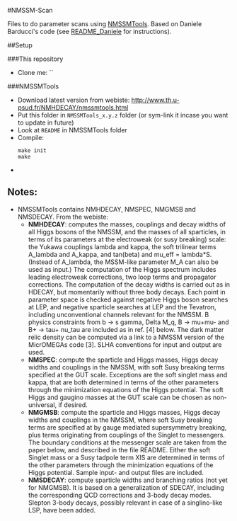 #NMSSM-Scan

Files to do parameter scans using [NMSSMTools](http://www.th.u-psud.fr/NMHDECAY/nmssmtools.html). Based on Daniele Barducci's code (see [README_Daniele](README_Daniele) for instructions).

##Setup

###This repository
- Clone me: ``

###NMSSMTools
- Download latest version from webiste: http://www.th.u-psud.fr/NMHDECAY/nmssmtools.html
- Put this folder in `NMSSMTools_x.y.z` folder (or sym-link it incase you want to update in future)
- Look at `README` in NMSSMTools folder
- Compile:
    ```shell
    make init
    make
    ```
-


## Notes:

- NMSSMTools contains NMHDECAY, NMSPEC, NMGMSB and NMSDECAY. From the webiste:
    + __NMHDECAY__: computes the masses, couplings and decay widths of all Higgs bosons of the NMSSM, and the masses of all sparticles, in terms of its parameters at the electroweak (or susy breaking) scale: the Yukawa couplings lambda and kappa, the soft trilinear terms A_lambda and A_kappa, and tan(beta) and mu_eff = lambda*S. (Instead of A_lambda, the MSSM-like parameter M_A can also be used as input.) The computation of the Higgs spectrum includes leading electroweak corrections, two loop terms and propagator corrections. The computation of the decay widths is carried out as in HDECAY, but momentarily without three body decays. Each point in parameter space is checked against negative Higgs boson searches at LEP, and negative sparticle searches at LEP and the Tevatron, including unconventional channels relevant for the NMSSM. B physics constraints from b -> s gamma, Delta M_q, B -> mu+mu- and B+ -> tau+ nu_tau are included as in ref. [4] below. The dark matter relic density can be computed via a link to a NMSSM version of the MicrOMEGAs code [3]. SLHA conventions for input and output are used.
    + __NMSPEC__: compute the sparticle and Higgs masses, Higgs decay widths and couplings in the NMSSM, with soft Susy breaking terms specified at the GUT scale. Exceptions are the soft singlet mass and kappa, that are both determined in terms of the other parameters through the minimization equations of the Higgs potential. The soft Higgs and gaugino masses at the GUT scale can be chosen as non-universal, if desired.
    + __NMGMSB__: compute the sparticle and Higgs masses, Higgs decay widths and couplings in the NMSSM, where soft Susy breaking terms are specified at by gauge mediated supersymmetry breaking, plus terms originating from couplings of the Singlet to messengers. The boundary conditions at the messenger scale are taken from the paper below, and described in the file README. Either the soft Singlet mass or a Susy tadpole term XIS are determined in terms of the other parameters through the minimization equations of the Higgs potential. Sample input- and output files are included.
    + __NMSDECAY__:  compute sparticle widths and branching ratios (not yet for NMGMSB). It is based on a generalization of SDECAY, including the corresponding QCD corrections and 3-body decay modes. Slepton 3-body decays, possibly relevant in case of a singlino-like LSP, have been added.